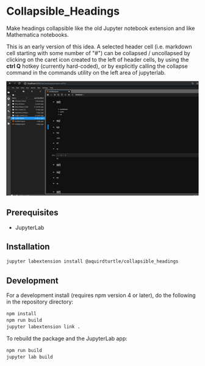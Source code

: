 # Collapsible_Headings

Make headings collapsible like the old Jupyter notebook extension and like Mathematica notebooks.

This is an early version of this idea. A selected header cell (i.e. markdown cell starting with some number of "#") can be collapsed / uncollapsed by clicking on the caret icon created to the left of header cells, by using the **ctrl Q** hotkey (currently hard-coded), or by explicitly calling the collapse command in the commands utility on the left area of jupyterlab.

![Alt Text](Demo2.gif)

## Prerequisites
* JupyterLab

## Installation

```bash
jupyter labextension install @aquirdturtle/collapsible_headings
```

## Development

For a development install (requires npm version 4 or later), do the following in the repository directory:

```bash
npm install
npm run build
jupyter labextension link .
```

To rebuild the package and the JupyterLab app:

```bash
npm run build
jupyter lab build
```
